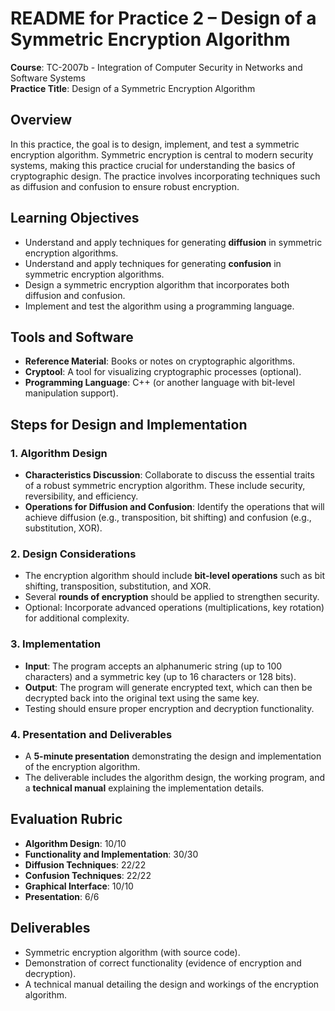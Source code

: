 # README for Practice 2 – Design of a Symmetric Encryption Algorithm

**Course**: TC-2007b - Integration of Computer Security in Networks and Software Systems  
**Practice Title**: Design of a Symmetric Encryption Algorithm

## Overview
In this practice, the goal is to design, implement, and test a symmetric encryption algorithm. Symmetric encryption is central to modern security systems, making this practice crucial for understanding the basics of cryptographic design. The practice involves incorporating techniques such as diffusion and confusion to ensure robust encryption.

## Learning Objectives
- Understand and apply techniques for generating **diffusion** in symmetric encryption algorithms.
- Understand and apply techniques for generating **confusion** in symmetric encryption algorithms.
- Design a symmetric encryption algorithm that incorporates both diffusion and confusion.
- Implement and test the algorithm using a programming language.

## Tools and Software
- **Reference Material**: Books or notes on cryptographic algorithms.
- **Cryptool**: A tool for visualizing cryptographic processes (optional).
- **Programming Language**: C++ (or another language with bit-level manipulation support).

## Steps for Design and Implementation

### 1. Algorithm Design
- **Characteristics Discussion**: Collaborate to discuss the essential traits of a robust symmetric encryption algorithm. These include security, reversibility, and efficiency.
- **Operations for Diffusion and Confusion**: Identify the operations that will achieve diffusion (e.g., transposition, bit shifting) and confusion (e.g., substitution, XOR).

### 2. Design Considerations
- The encryption algorithm should include **bit-level operations** such as bit shifting, transposition, substitution, and XOR.
- Several **rounds of encryption** should be applied to strengthen security.
- Optional: Incorporate advanced operations (multiplications, key rotation) for additional complexity.

### 3. Implementation
- **Input**: The program accepts an alphanumeric string (up to 100 characters) and a symmetric key (up to 16 characters or 128 bits).
- **Output**: The program will generate encrypted text, which can then be decrypted back into the original text using the same key.
- Testing should ensure proper encryption and decryption functionality.

### 4. Presentation and Deliverables
- A **5-minute presentation** demonstrating the design and implementation of the encryption algorithm.
- The deliverable includes the algorithm design, the working program, and a **technical manual** explaining the implementation details.

## Evaluation Rubric
- **Algorithm Design**: 10/10
- **Functionality and Implementation**: 30/30
- **Diffusion Techniques**: 22/22
- **Confusion Techniques**: 22/22
- **Graphical Interface**: 10/10
- **Presentation**: 6/6

## Deliverables
- Symmetric encryption algorithm (with source code).
- Demonstration of correct functionality (evidence of encryption and decryption).
- A technical manual detailing the design and workings of the encryption algorithm.
